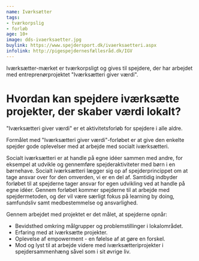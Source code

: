 ```yaml
---
name: Iværksætter
tags:
- tværkorpslig
- forløb
age: 10+
image: dds-ivaerksaetter.jpg
buylink: https://www.spejdersport.dk/ivaerksaetteri.aspx
infolink: http://pigespejdernesfællesråd.dk/IGV
---
```

Iværksætter-mærket er tværkorpsligt og gives til spejdere, der har arbejdet med entreprenørprojektet "Iværksætteri giver værdi".

# Hvordan kan spejdere iværksætte projekter, der skaber værdi lokalt?

"Iværksætteri giver værdi" er et aktivitetsforløb for spejdere i alle aldre.

Formålet med "Iværksætteri giver værdi"-forløbet er at give den enkelte spejder gode oplevelser med at arbejde med socialt iværksætteri.

Socialt iværksætteri er at handle på egne idéer sammen med andre, for eksempel at udvikle og gennemføre spejderaktiviteter med børn i en børnehave. Socialt iværksætteri lægger sig op af spejderprincippet om at tage ansvar over for den omverden, vi er en del af. Samtidig indbyder forløbet til at spejderne tager ansvar for egen udvikling ved at handle på egne idéer. Gennem forløbet kommer spejderne til at arbejde med spejdermetoden, og der vil være særligt fokus på learning by doing, samfundsliv samt medbestemmelse og ansvarlighed.

Gennem arbejdet med projektet er det målet, at spejderne opnår:

- Bevidsthed omkring målgrupper og problemstillinger i lokalområdet.
- Erfaring med at iværksætte projekter.
- Oplevelse af empowerment - en følelse af at gøre en forskel.
- Mod og lyst til at arbejde videre med iværksætteriprojekter i spejdersammenhæng såvel som i sit øvrige liv.
